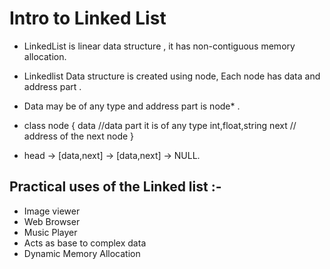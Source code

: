 #  Intro to Linked List 

* LinkedList is linear data structure , it  has non-contiguous memory allocation.

* Linkedlist  Data structure is created using node, Each node has data and address part . 

* Data may be of any type and address part is node* .


* class node {
  data //data part it is of any type int,float,string 
  next // address of the next node 
}


* head ->  [data,next] -> [data,next] -> NULL.

## Practical uses of the Linked list :- 

* Image viewer
* Web Browser
* Music Player
* Acts as base to complex data 
* Dynamic Memory Allocation